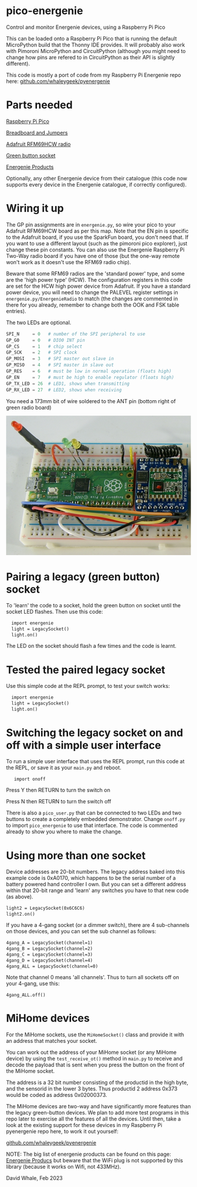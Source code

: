# pico-energenie

Control and monitor Energenie devices, using a Raspberry Pi Pico

This can be loaded onto a Raspberry Pi Pico that is running the default 
MicroPython build that the Thonny IDE provides. It will probably also work
with Pimoroni MicroPython and CircuitPython (although you might need to
change how pins are refered to in CircuitPython as their API is slightly different).

This code is mostly a port of code from my Raspberry Pi Energenie repo here:
[github.com/whaleygeek/pyenergenie](https://github.com/whaleygeek/pyenergenie)

# Parts needed

[Raspberry Pi Pico](https://shop.pimoroni.com/products/raspberry-pi-pico?variant=32402092326995)

[Breadboard and Jumpers](https://monkmakes.com/pico_kit1.html)

[Adafruit RFM69HCW radio](https://shop.pimoroni.com/products/adafruit-rfm69hcw-transceiver-radio-breakout?variant=19594984071)

[Green button socket](https://cpc.farnell.com/energenie/ener002/1-gang-socket-radio-controlled/dp/PL14928)

[Energenie Products](https://energenie4u.co.uk)

Optionally, any other Energenie device from their catalogue (this code now supports
every device in the Energenie catalogue, if correctly configured).

# Wiring it up

The GP pin assignments are in ```energenie.py```, so wire your pico to your
Adafruit RFM69HCW board as per this map. Note that the EN pin is specific to the
Adafruit board, if you use the SparkFun board, you don't need that. If you
want to use a different layout (such as the pimoroni pico explorer), just change
these pin constants. You can also use the Energenie Raspberry Pi Two-Way radio
board if you have one of those (but the one-way remote won't work as it doesn't 
use the RFM69 radio chip).

Beware that some RFM69 radios are the 'standard power' type, and some are the
'high power type' (HCW). The configuration registers in this code are set for the
HCW high power device from Adafruit. If you have a standard power device, you
will need to change the PALEVEL register settings in ```energenie.py/EnergenieRadio```
to match (the changes are commented in there for you already, remember to change
both the OOK and FSK table entries).

The two LEDs are optional.

```python
SPI_N     = 0   # number of the SPI peripheral to use
GP_G0     = 0   # DIO0 INT pin
GP_CS     = 1   # chip select
GP_SCK    = 2   # SPI clock
GP_MOSI   = 3   # SPI master out slave in
GP_MISO   = 4   # SPI master in slave out
GP_RES    = 6   # must be low in normal operation (floats high)
GP_EN     = 7   # must be high to enable regulator (floats high)
GP_TX_LED = 26  # LED1, shows when transmitting
GP_RX_LED = 27  # LED2, shows when receiving
```

You need a 173mm bit of wire soldered to the ANT pin (bottom right of green
radio board)

![Pico and RFM69](pico_rfm69.png "Pico and RFM69 Radio")

# Pairing a legacy (green button) socket

To 'learn' the code to a socket, hold the green button on socket until
the socket LED flashes. Then use this code:
```
  import energenie
  light = LegacySocket()
  light.on()
```

The LED on the socket should flash a few times and the code is learnt.

# Tested the paired legacy socket
Use this simple code at the REPL prompt, to test your switch works:

```
  import energenie
  light = LegacySocket()
  light.on()
```

# Switching the legacy socket on and off with a simple user interface

To run a simple user interface that uses the REPL prompt, run this code at 
the REPL, or save it as your ```main.py``` and reboot.

```
   import onoff
```

Press Y then RETURN to turn the switch on

Press N then RETURN to turn the switch off

There is also a ```pico_user.py``` that can be connected to two LEDs and two buttons
to create a completely embedded demonstrator. Change ```onoff.py``` to import
```pico_energenie``` to use that interface. The code is commented already to show
you where to make the change.


# Using more than one socket

Device addresses are 20-bit numbers. The legacy address baked into this example 
code is 0xA0170, which happens to be the serial number of a battery powered hand
controller I own. But you can set a different address within that 20-bit
range and 'learn' any switches you have to that new code (as above).

```
light2 = LegacySocket(0x6C6C6)
light2.on()
```

If you have a 4-gang socket (or a dimmer switch), there are 4 sub-channels
on those devices, and you can set the sub channel as follows:

```
4gang_A = LegacySocket(channel=1)
4gang_B = LegacySocket(channel=2)
4gang_C = LegacySocket(channel=3)
4gang_D = LegacySocket(channel=4)
4gang_ALL = LegacySocket(channel=0)
```

Note that channel 0 means 'all channels'. Thus to turn all sockets off
on your 4-gang, use this:

```
4gang_ALL.off()
```

# MiHome devices

For the MiHome sockets, use the ```MiHomeSocket()``` class and provide it with
an address that matches your socket. 

You can work out the address of your MiHome socket (or any MiHome device)
by using the ```test_receive_ot()``` method in ```main.py``` to receive and 
decode the payload that is sent when you press the button on the front of the 
MiHome socket.

The address is a 32 bit number consisting of the productid in the high byte,
and the sensorid in the lower 3 bytes. Thus productid 2 address 0x373 would be
coded as address 0x02000373.

The MiHome devices are two-way and have significantly more features than the
legacy green-button devices. We plan to add more test programs in this repo
later to exercise all the features of all the devices. Until then, take a
look at the existing support for these devices in my Raspberry Pi pyenergenie
repo here, to work it out yourself:

[github.com/whaleygeek/pyenergenie](https://github.com/whaleygeek/pyenergenie)

NOTE: The big list of energenie products can be found on this page:
[Energenie Producs](https://energenie4u.co.uk) but beware that the WiFi plug
is not supported by this library (because it works on Wifi, not 433MHz).


David Whale, Feb 2023

